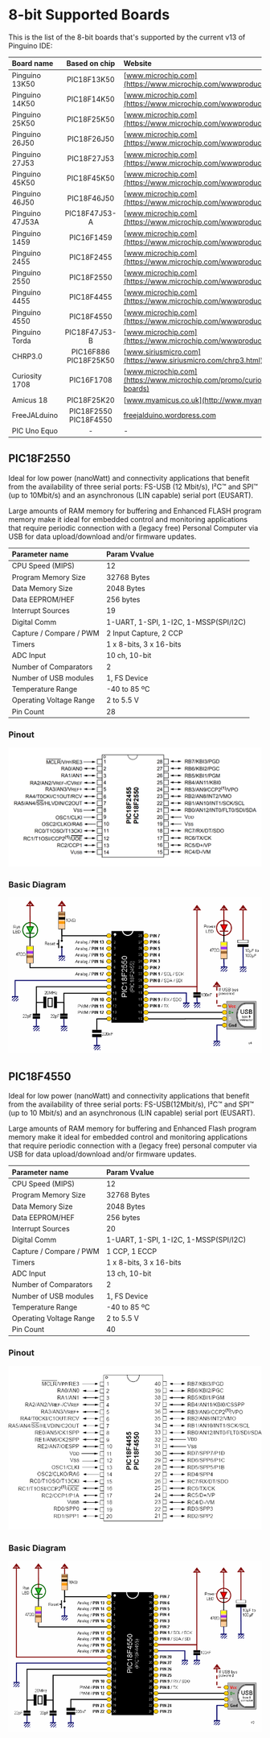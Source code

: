 # 8-bit Supported Boards

This is the list of the 8-bit boards that's supported by the current v13 of Pinguino IDE:

| Board name      | Based on chip	| Website	|
|:----------------|:-------------------:|:--------------|
| Pinguino 13K50  | PIC18F13K50		| [www.microchip.com](https://www.microchip.com/wwwproducts/en/PIC18F13K50)|
| Pinguino 14K50  | PIC18F14K50		| [www.microchip.com](https://www.microchip.com/wwwproducts/en/PIC18F14K50)|
| Pinguino 25K50  | PIC18F25K50		| [www.microchip.com](https://www.microchip.com/wwwproducts/en/PIC18F25K50)|
| Pinguino 26J50  | PIC18F26J50		| [www.microchip.com](https://www.microchip.com/wwwproducts/en/PIC18F26J50)|
| Pinguino 27J53  | PIC18F27J53		| [www.microchip.com](https://www.microchip.com/wwwproducts/en/PIC18F27J53)|
| Pinguino 45K50  | PIC18F45K50		| [www.microchip.com](https://www.microchip.com/wwwproducts/en/PIC18F45K50)|
| Pinguino 46J50  | PIC18F46J50		| [www.microchip.com](https://www.microchip.com/wwwproducts/en/PIC18F46J50)|
| Pinguino 47J53A | PIC18F47J53-A	| [www.microchip.com](https://www.microchip.com/wwwproducts/en/PIC18F47J53)|
| Pinguino 1459   | PIC16F1459		| [www.microchip.com](https://www.microchip.com/wwwproducts/en/PIC16F1459)|
| Pinguino 2455   | PIC18F2455		| [www.microchip.com](https://www.microchip.com/wwwproducts/en/PIC18F2455)|
| Pinguino 2550   | PIC18F2550		| [www.microchip.com](https://www.microchip.com/wwwproducts/en/PIC18F2550)|
| Pinguino 4455   | PIC18F4455		| [www.microchip.com](https://www.microchip.com/wwwproducts/en/PIC18F4455)|
| Pinguino 4550   | PIC18F4550		| [www.microchip.com](https://www.microchip.com/wwwproducts/en/PIC18F4550)|
| Pinguino Torda  | PIC18F47J53-B	| [www.microchip.com](https://www.microchip.com/wwwproducts/en/PIC18F47J53)|
| CHRP3.0         | PIC16F886<br />PIC18F25K50	| [www.siriusmicro.com](https://www.siriusmicro.com/chrp3.html)|
| Curiosity 1708  | PIC16F1708		| [www.microchip.com](https://www.microchip.com/promo/curiosity-development-boards)|
| Amicus 18       | PIC18F25K20		| [www.myamicus.co.uk](http://www.myamicus.co.uk/)|
| FreeJALduino    | PIC18F2550<br />PIC18F4550	| [freejalduino.wordpress.com](https://freejalduino.wordpress.com/)|
| PIC Uno Equo    | -                   | -             |

## PIC18F2550

Ideal for low power (nanoWatt) and connectivity applications that benefit from the availability
of three serial ports: FS-USB (12 Mbit/s), I²C™ and SPI™ (up to 10Mbit/s) and an asynchronous
(LIN capable) serial port (EUSART).

Large amounts of RAM memory for buffering and Enhanced FLASH
program memory make it ideal for embedded control and monitoring applications that require periodic
connection with a (legacy free) Personal Computer via USB for data upload/download and/or
firmware updates.

| Parameter name		| Param Vvalue	|
|:------------------------------|:--------------|
| CPU Speed (MIPS)		| 12		|
| Program Memory Size		| 32768 Bytes	|
| Data Memory Size		| 2048 Bytes	|
| Data EEPROM/HEF		| 256 bytes	|
| Interrupt Sources		| 19		|
| Digital Comm			| 1-UART, 1-SPI, 1-I2C, 1-MSSP(SPI/I2C) |
| Capture / Compare / PWM	| 2 Input Capture, 2 CCP	|
| Timers			| 1 x 8-bits, 3 x 16-bits	|
| ADC Input			| 10 ch, 10-bit	|
| Number of Comparators		| 2		|
| Number of USB modules		| 1, FS Device	|
| Temperature Range		| -40 to 85 ºC	|
| Operating Voltage Range	| 2 to 5.5 V	|
| Pin Count			| 28		|


### Pinout

![PIC 18F2550 pinout](./18F2550-pinout.png "PIC18F2550 pinout")

### Basic Diagram

![PIC 18F2550 basic diagram](./18F2550-diagram.png "PIC18F2550 basic diagram")

## PIC18F4550

Ideal for low power (nanoWatt) and connectivity applications that benefit from the availability
of three serial ports: FS-USB(12Mbit/s), I²C™ and SPI™ (up to 10 Mbit/s) and an asynchronous
(LIN capable) serial port (EUSART).

Large amounts of RAM memory for buffering and Enhanced Flash
program memory make it ideal for embedded control and monitoring applications that require periodic
connection with a (legacy free) personal computer via USB for data upload/download and/or
firmware updates.

| Parameter name		| Param Vvalue	|
|:------------------------------|:--------------|
| CPU Speed (MIPS)		| 12		|
| Program Memory Size		| 32768 Bytes	|
| Data Memory Size		| 2048 Bytes	|
| Data EEPROM/HEF		| 256 bytes	|
| Interrupt Sources		| 20		|
| Digital Comm			| 1-UART, 1-SPI, 1-I2C, 1-MSSP(SPI/I2C) |
| Capture / Compare / PWM	| 1 CCP, 1 ECCP	|
| Timers			| 1 x 8-bits, 3 x 16-bits	|
| ADC Input			| 13 ch, 10-bit	|
| Number of Comparators		| 2		|
| Number of USB modules		| 1, FS Device	|
| Temperature Range		| -40 to 85 ºC	|
| Operating Voltage Range	| 2 to 5.5 V	|
| Pin Count			| 40		|

### Pinout

![PIC 18F4550 pinout](./18F4550-pinout.gif "PIC18F4550 pinout")

### Basic Diagram

![PIC 18F4550 basic diagram](./18F4550-diagram.png "PIC18F4550 basic diagram")
